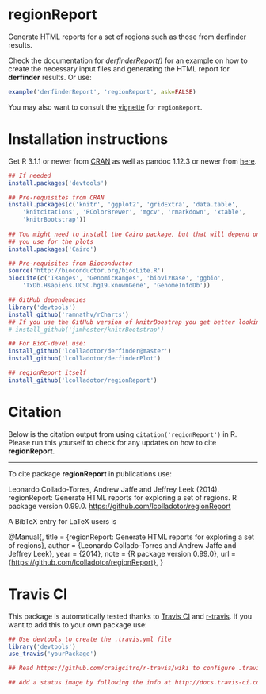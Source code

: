 regionReport
===============

Generate HTML reports for a set of regions such as those from 
[derfinder](https://github.com/lcolladotor/derfinder) results.

Check the documentation for _derfinderReport()_ for an example on how to create 
the necessary input files and generating the HTML report for __derfinder__ 
results. Or use:

```R
example('derfinderReport', 'regionReport', ask=FALSE)
```

You may also want to consult the [vignette](http://lcolladotor.github.io/regionReport/) for `regionReport`.

# Installation instructions

Get R 3.1.1 or newer from [CRAN](http://cran.r-project.org/) as well as pandoc 
1.12.3 or newer from [here](http://johnmacfarlane.net/pandoc/installing.html).

```R
## If needed
install.packages('devtools')

## Pre-requisites from CRAN
install.packages(c('knitr', 'ggplot2', 'gridExtra', 'data.table',
    'knitcitations', 'RColorBrewer', 'mgcv', 'rmarkdown', 'xtable',
    'knitrBootstrap'))
    
## You might need to install the Cairo package, but that will depend on the device 
## you use for the plots
install.packages('Cairo')

## Pre-requisites from Bioconductor
source('http://bioconductor.org/biocLite.R')
biocLite(c('IRanges', 'GenomicRanges', 'biovizBase', 'ggbio', 
    'TxDb.Hsapiens.UCSC.hg19.knownGene', 'GenomeInfoDb'))

## GitHub dependencies
library('devtools')
install_github('ramnathv/rCharts')
## If you use the GitHub version of knitrBoostrap you get better looking reports
# install_github('jimhester/knitrBootstrap')

## For BioC-devel use:
install_github('lcolladotor/derfinder@master')
install_github('lcolladotor/derfinderPlot')

## regionReport itself
install_github('lcolladotor/regionReport')
```

# Citation

Below is the citation output from using `citation('regionReport')` in R. 
Please run this yourself to check for any updates on how to cite 
__regionReport__.

---

To cite package __regionReport__ in publications use:

Leonardo Collado-Torres, Andrew Jaffe and Jeffrey Leek (2014). regionReport: Generate HTML reports for exploring a set of regions. R package version 0.99.0. https://github.com/lcolladotor/regionReport

A BibTeX entry for LaTeX users is

@Manual{,
    title = {regionReport: Generate HTML reports for exploring a set of regions},
    author = {Leonardo Collado-Torres and Andrew Jaffe and Jeffrey Leek},
    year = {2014},
    note = {R package version 0.99.0},
    url = {https://github.com/lcolladotor/regionReport},
}

# Travis CI

This package is automatically tested thanks to [Travis CI](travis-ci.org) and [r-travis](https://github.com/craigcitro/r-travis). If you want to add this to your own package use:

```R
## Use devtools to create the .travis.yml file
library('devtools')
use_travis('yourPackage')

## Read https://github.com/craigcitro/r-travis/wiki to configure .travis.yml appropriately

## Add a status image by following the info at http://docs.travis-ci.com/user/status-images/
```
